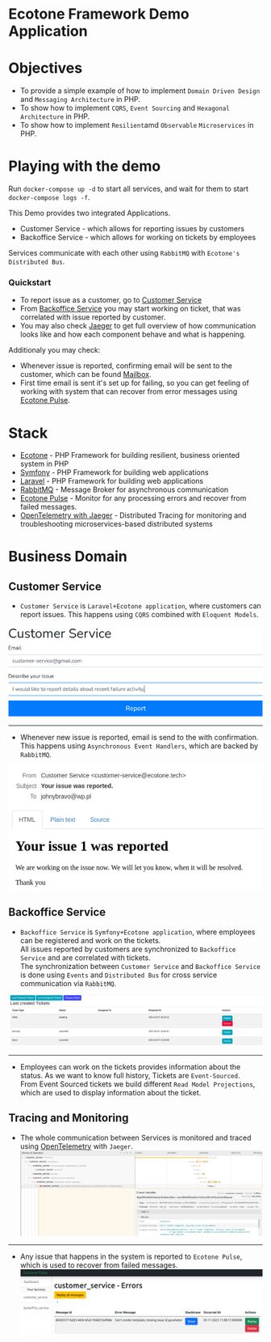 # Ecotone Framework Demo Application

# Objectives

- To provide a simple example of how to implement `Domain Driven Design` and `Messaging Architecture` in PHP.  
- To show how to implement `CQRS`, `Event Sourcing` and `Hexagonal Architecture` in PHP.
- To show how to implement `Resilient`amd `Observable` `Microservices` in PHP.

# Playing with the demo

Run `docker-compose up -d` to start all services, and wait for them to start `docker-compose logs -f`.

This Demo provides two integrated Applications. 

- Customer Service - which allows for reporting issues by customers
- Backoffice Service - which allows for working on tickets by employees

Services communicate with each other using `RabbitMQ` with `Ecotone's Distributed Bus`.  

### Quickstart

- To report issue as a customer, go to [Customer Service](http://localhost:3000/)    
- From [Backoffice Service](http://localhost:3001/prepared-tickets) you may start working on ticket, that was correlated with issue reported by customer.  
- You may also check [Jaeger](http://localhost:3007/) to get full overview of how communication looks like and how each component behave and what is happening.

Additionaly you may check:  

- Whenever issue is reported, confirming email will be sent to the customer, which can be found [Mailbox](http://localhost:3004/).
- First time email is sent it's set up for failing, so you can get feeling of working with system that can recover from error messages using [Ecotone Pulse](http://localhost:3006/service/customer_service).

# Stack

- [Ecotone](https://docs.ecotone.tech/) - PHP Framework for building resilient, business oriented system in PHP
- [Symfony](https://symfony.com/) - PHP Framework for building web applications
- [Laravel](https://laravel.com/) - PHP Framework for building web applications
- [RabbitMQ](https://www.rabbitmq.com/) - Message Broker for asynchronous communication
- [Ecotone Pulse](https://docs.ecotone.tech/modules/ecotone-pulse) - Monitor for any processing errors and recover from failed messages.
- [OpenTelemetry with Jaeger](https://www.jaegertracing.io/) - Distributed Tracing for monitoring and troubleshooting microservices-based distributed systems

# Business Domain

## Customer Service

- `Customer Service` is `Laravel+Ecotone application`, where customers can report issues. This happens using `CQRS` combined with `Eloquent Models`.  

![Laravel CQRS](documentation/customer-service.png "Laravel CQRS") 

------

- Whenever new issue is reported, email is send to the with confirmation. This happens using `Asynchronous Event Handlers`, which are backed by `RabbitMQ`.

![Laravel asynchronous event handling](documentation/issue-reported.png "Laravel asynchronous events")

## Backoffice Service

- `Backoffice Service` is `Symfony+Ecotone application`, where employees can be registered and work on the tickets.  
All issues reported by customers are synchronized to `Backoffice Service` and are correlated with tickets.  
The synchronization between `Customer Service` and `Backoffice Service` is done using `Events` and `Distributed Bus` for cross service communication via `RabbitMQ`.  

![Symfony Microservice](documentation/ddd-cqrs-event-sourcing-php-hexagonal-architecture.png "Symfony Microservice")  

------

- Employees can work on the tickets provides information about the status. As we want to know full history, Tickets are `Event-Sourced`.    
From Event Sourced tickets we build different `Read Model Projections`, which are used to display information about the ticket.  

## Tracing and Monitoring

- The whole communication between Services is monitored and traced using [OpenTelemetry](https://opentelemetry.io/) with `Jaeger`.    
![OpenTelemetry Jaeger](documentation/tracing_jaeger_php.png "OpenTelemetry Tracing in PHP with Jaeger")  

------

- Any issue that happens in the system is reported to `Ecotone Pulse`, which is used to recover from failed messages.  
![Ecotone Pulse](documentation/ecotone_pulse.png "Ecotone Pulse")